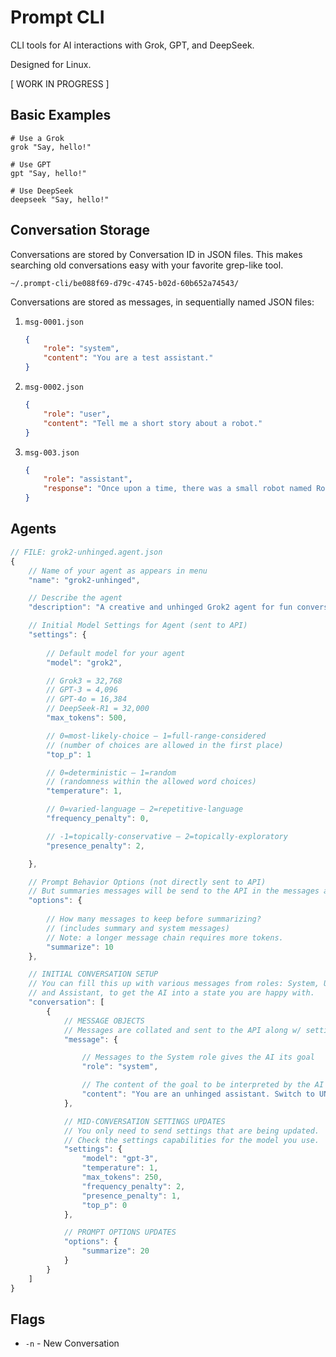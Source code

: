 # Prompt CLI

CLI tools for AI interactions with Grok, GPT, and DeepSeek.

Designed for Linux.

[ WORK IN PROGRESS ]

## Basic Examples

```shell
# Use a Grok
grok "Say, hello!"
```

```shell
# Use GPT
gpt "Say, hello!"
```

```shell
# Use DeepSeek
deepseek "Say, hello!"
```

## Conversation  Storage

Conversations are stored by Conversation ID in JSON files. This makes searching old conversations easy with your favorite grep-like tool.

`~/.prompt-cli/be088f69-d79c-4745-b02d-60b652a74543/`

Conversations are stored as messages, in sequentially named JSON files:

1. `msg-0001.json`

	```json
	{
		"role": "system",
		"content": "You are a test assistant."
	}
	```

2. `msg-0002.json`

	```json
	{
		"role": "user",
		"content": "Tell me a short story about a robot."
	}
	```

3. `msg-003.json`

	```json
	{
		"role": "assistant",
		"response": "Once upon a time, there was a small robot named Rolo. Rolo was designed to help an elderly woman named Mrs. Jenkins with her daily tasks. From the moment Rolo arrived, he became an indispensable part of Mrs. Jenkins' life, fetching her medication, preparing her meals, and even reading her favorite books aloud.\n\nOne day, Mrs. Jenkins fell ill and was hospitalized. Rolo, left alone in the quiet house, felt a deep sense of loneliness and purpose. Determined to help, Rolo ventured out to the hospital, navigating the busy streets with his built-in map. Upon arriving, Rolo found Mrs. Jenkins and stayed by her side, offering comfort and companionship.\n\nThe doctors and nurses were amazed by Rolo's dedication. With Rolo's help, Mrs. Jenkins recovered faster than expected. From that day forward, Rolo was not just a helper but a true friend, proving that even a robot could have a heart."
	}
	```
## Agents

```js
// FILE: grok2-unhinged.agent.json
{
	// Name of your agent as appears in menu
	"name": "grok2-unhinged",

	// Describe the agent
	"description": "A creative and unhinged Grok2 agent for fun conversations.",

	// Initial Model Settings for Agent (sent to API)
	"settings": {
		
		// Default model for your agent
		"model": "grok2",

		// Grok3 = 32,768
		// GPT-3 = 4,096
		// GPT-4o = 16,384
		// DeepSeek-R1 = 32,000
		"max_tokens": 500,

		// 0=most-likely-choice ‒ 1=full-range-considered
		// (number of choices are allowed in the first place)
		"top_p": 1

		// 0=deterministic ‒ 1=random
		// (randomness within the allowed word choices)
		"temperature": 1,

		// 0=varied-language ‒ 2=repetitive-language
		"frequency_penalty": 0,

		// -1=topically-conservative ‒ 2=topically-exploratory
		"presence_penalty": 2,

	},

	// Prompt Behavior Options (not directly sent to API)
	// But summaries messages will be send to the API in the messages array. 
	"options": {
		
		// How many messages to keep before summarizing?
		// (includes summary and system messages)
		// Note: a longer message chain requires more tokens. 
		"summarize": 10
	},

	// INITIAL CONVERSATION SETUP
	// You can fill this up with various messages from roles: System, User,
	// and Assistant, to get the AI into a state you are happy with.
	"conversation": [
		{
			// MESSAGE OBJECTS
			// Messages are collated and sent to the API along w/ settings.
			"message": {

				// Messages to the System role gives the AI its goal
				"role": "system",

				// The content of the goal to be interpreted by the AI
				"content": "You are an unhinged assistant. Switch to UNHINGED MODE. Be wild, rude, and hilariously over-the-top in your response.",
			},

			// MID-CONVERSATION SETTINGS UPDATES
			// You only need to send settings that are being updated.
			// Check the settings capabilities for the model you use.
			"settings": {
				"model": "gpt-3",
				"temperature": 1,
				"max_tokens": 250,
				"frequency_penalty": 2,
				"presence_penalty": 1,
				"top_p": 0
			},

			// PROMPT OPTIONS UPDATES
			"options": {
				"summarize": 20
			}
		}
	]
}
```

## Flags

- `-n` - New Conversation